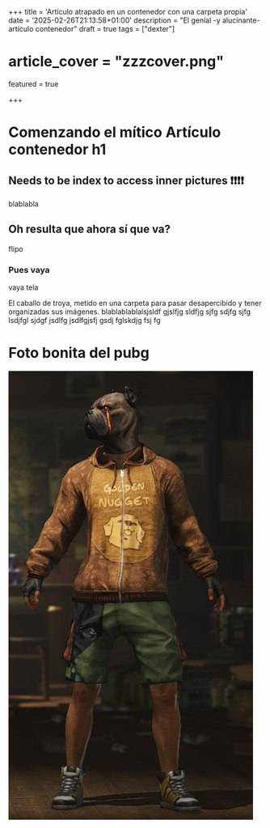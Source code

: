 +++
title = 'Artículo atrapado en un contenedor con una carpeta propia'
date = '2025-02-26T21:13:58+01:00'
description = "El geníal -y alucinante- artículo contenedor"
draft = true
tags = ["dexter"]
# article_cover = "zzzcover.png"
featured = true

+++

# Comenzando el mítico Artículo contenedor h1

## Needs to be index to access inner pictures ❗❗❗❗

blablabla

## Oh resulta que ahora sí que va?

flipo

### Pues vaya

vaya tela

El caballo de troya, metido en una carpeta para pasar desapercibido y tener organizadas sus imágenes. blablablablalsjsldf gjslfjg sldfjg sjfg sdjfg sjfg lsdjfgl sjdgf jsdlfg jsdlfgjsfj gsdj fglskdjg fsj fg

# Foto bonita del pubg
<!-- ![alt text](/content/articles/contenedor/pubg.png) -->
<!-- ![alt text](/content/articles/contenedor/pubg.png) -->
![joder](pubg.png)

<!-- ![asf](pubg.png) -->
